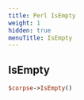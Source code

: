 ```yaml
---
title: Perl IsEmpty
weight: 1
hidden: true
menuTitle: IsEmpty
---
```

## IsEmpty
```perl
$corpse->IsEmpty()
```